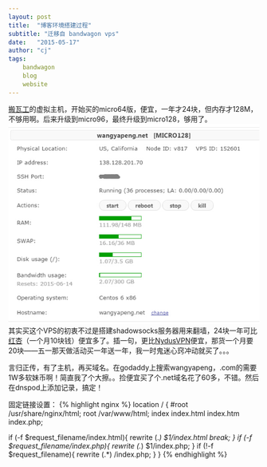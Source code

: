 ```yaml
---
layout: post
title:  "博客环境搭建过程"
subtitle: "迁移自 bandwagon vps"
date:   "2015-05-17" 
author: "cj"
tags:
    bandwagon
    blog
    website
---
```


[搬瓦工](https://bandwagonhost.com/aff.php?aff=3224)的虚拟主机，开始买的micro64版，便宜，一年才24块，但内存才128M，不够用啊。后来升级到micro96，最终升级到micro128，够用了。
![img](/img/wangyapeng.net-micro128.snapshot.jpg)
其实买这个VPS的初衷不过是搭建shadowsocks服务器用来翻墙，24块一年可比[红杏](http://honx.in/_VTdyiokWGkmlTPDL)（一个月10块钱）便宜多了。插一句，更比[NydusVPN](http://www.share-nydus.com/s/HXoggott)便宜，那货一个月要20块——五一那天做活动买一年送一年，我一时鬼迷心窍冲动就买了。。。

言归正传，有了主机，再买域名。在godaddy上搜索wangyapeng，.com的需要1W多软妹币啊！简直我了个大擦。。捡便宜买了个.net域名花了60多，不错。然后在dnspod上添加记录，搞定！

固定链接设置：
{% highlight nginx %}
location / {
#root /usr/share/nginx/html;
root /var/www/html;
index index.html index.htm index.php;

if (-f $request_filename/index.html){
rewrite (.*) $1/index.html break;
}
if (-f $request_filename/index.php){
rewrite (.*) $1/index.php;
}
if (!-f $request_filename){
rewrite (.*) /index.php;
}
}
{% endhighlight %}

